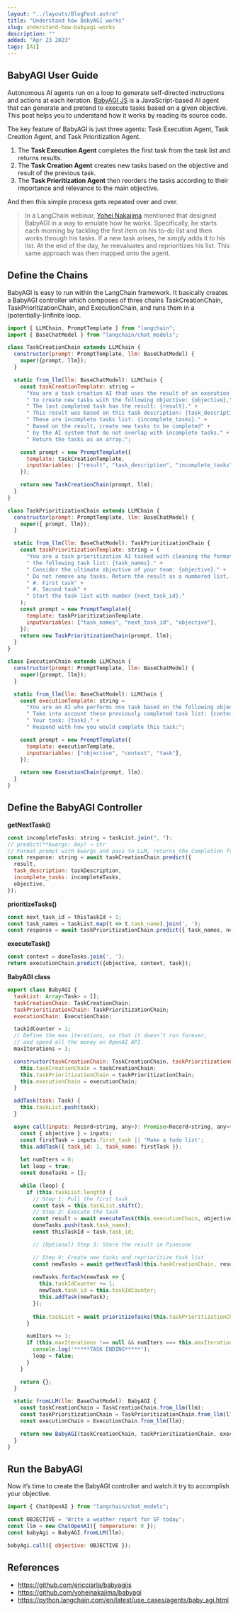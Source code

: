 ```yaml
---
layout: "../layouts/BlogPost.astro"
title: "Understand how BabyAGI works"
slug: understand-how-babyagi-works
description: ""
added: "Apr 23 2023"
tags: [AI]
---
```


## BabyAGI User Guide
Autonomous AI agents run on a loop to generate self-directed instructions and actions at each iteration. [BabyAGI JS](https://github.com/ericciarla/babyagijs) is a JavaScript-based AI agent that can generate and pretend to execute tasks based on a given objective. This post helps you to understand how it works by reading its source code.

The key feature of BabyAGI is just three agents: Task Execution Agent, Task Creation Agent, and Task Prioritization Agent.

1. The **Task Execution Agent** completes the first task from the task list and returns results.
2. The **Task Creation Agent** creates new tasks based on the objective and result of the previous task.
3. The **Task Prioritization Agent** then reorders the tasks according to their importance and relevance to the main objective.

And then this simple process gets repeated over and over.

> In a LangChain webinar, [Yohei Nakajima](https://yoheinakajima.com/task-driven-autonomous-agent-utilizing-gpt-4-pinecone-and-langchain-for-diverse-applications/) mentioned that designed BabyAGI in a way to emulate how he works. Specifically, he starts each morning by tackling the first item on his to-do list and then works through his tasks. If a new task arises, he simply adds it to his list. At the end of the day, he reevaluates and reprioritizes his list. This same approach was then mapped onto the agent.

## Define the Chains
BabyAGI is easy to run within the LangChain framework. It basically creates a BabyAGI controller which composes of three chains TaskCreationChain, TaskPrioritizationChain, and ExecutionChain, and runs them in a (potentially-)infinite loop.

```js
import { LLMChain, PromptTemplate } from "langchain";
import { BaseChatModel } from "langchain/chat_models";

class TaskCreationChain extends LLMChain {
  constructor(prompt: PromptTemplate, llm: BaseChatModel) {
    super({prompt, llm});
  }

  static from_llm(llm: BaseChatModel): LLMChain {
    const taskCreationTemplate: string =
      "You are a task creation AI that uses the result of an execution agent" +
      " to create new tasks with the following objective: {objective}," +
      " The last completed task has the result: {result}." +
      " This result was based on this task description: {task_description}." +
      " These are incomplete tasks list: {incomplete_tasks}." +
      " Based on the result, create new tasks to be completed" +
      " by the AI system that do not overlap with incomplete tasks." +
      " Return the tasks as an array.";

    const prompt = new PromptTemplate({
      template: taskCreationTemplate,
      inputVariables: ["result", "task_description", "incomplete_tasks", "objective"],
    });

    return new TaskCreationChain(prompt, llm);
  }
}
```

```js
class TaskPrioritizationChain extends LLMChain {
  constructor(prompt: PromptTemplate, llm: BaseChatModel) {
    super({ prompt, llm});
  }

  static from_llm(llm: BaseChatModel): TaskPrioritizationChain {
    const taskPrioritizationTemplate: string = (
      "You are a task prioritization AI tasked with cleaning the formatting of and reprioritizing" +
      " the following task list: {task_names}." +
      " Consider the ultimate objective of your team: {objective}." +
      " Do not remove any tasks. Return the result as a numbered list, like:" +
      " #. First task" +
      " #. Second task" +
      " Start the task list with number {next_task_id}."
    );
    const prompt = new PromptTemplate({
      template: taskPrioritizationTemplate,
      inputVariables: ["task_names", "next_task_id", "objective"],
    });
    return new TaskPrioritizationChain(prompt, llm);
  }
}
```

```js
class ExecutionChain extends LLMChain {
  constructor(prompt: PromptTemplate, llm: BaseChatModel) {
    super({prompt, llm});
  }

  static from_llm(llm: BaseChatModel): LLMChain {
    const executionTemplate: string =
      "You are an AI who performs one task based on the following objective: {objective}." +
      " Take into account these previously completed task list: {context}." +
      " Your task: {task}." +
      " Respond with how you would complete this task:";

    const prompt = new PromptTemplate({
      template: executionTemplate,
      inputVariables: ["objective", "context", "task"],
    });

    return new ExecutionChain(prompt, llm);
  }
}
```

## Define the BabyAGI Controller

**getNextTask()**
```js
const incompleteTasks: string = taskList.join(", ");
// predict(**kwargs: Any) → str
// Format prompt with kwargs and pass to LLM, returns the Completion from LLM.
const response: string = await taskCreationChain.predict({
  result,
  task_description: taskDescription,
  incomplete_tasks: incompleteTasks,
  objective,
});
```

**prioritizeTasks()**
```js
const next_task_id = thisTaskId + 1;
const task_names = taskList.map(t => t.task_name).join(', ');
const response = await taskPrioritizationChain.predict({ task_names, next_task_id, objective });
```

**executeTask()**
```js
const context = doneTasks.join(', ');
return executionChain.predict({objective, context, task});
```

**BabyAGI class**
```js
export class BabyAGI {
  taskList: Array<Task> = [];
  taskCreationChain: TaskCreationChain;
  taskPrioritizationChain: TaskPrioritizationChain;
  executionChain: ExecutionChain;

  taskIdCounter = 1;
  // Define the max iterations, so that it doesn’t run forever,
  // and spend all the money on OpenAI API.
  maxIterations = 3;

  constructor(taskCreationChain: TaskCreationChain, taskPrioritizationChain: TaskPrioritizationChain, executionChain: ExecutionChain, ) {
    this.taskCreationChain = taskCreationChain;
    this.taskPrioritizationChain = taskPrioritizationChain;
    this.executionChain = executionChain;
  }

  addTask(task: Task) {
    this.taskList.push(task);
  }

  async call(inputs: Record<string, any>): Promise<Record<string, any>> {
    const { objective } = inputs;
    const firstTask = inputs.first_task || 'Make a todo list';
    this.addTask({ task_id: 1, task_name: firstTask });
    
    let numIters = 0;
    let loop = true;
    const doneTasks = [];

    while (loop) {
      if (this.taskList.length) {
        // Step 1: Pull the first task
        const task = this.taskList.shift();
        // Step 2: Execute the task
        const result = await executeTask(this.executionChain, objective, task.task_name, doneTasks);
        doneTasks.push(task.task_name);
        const thisTaskId = task.task_id;

        // (Optional) Step 3: Store the result in Pinecone

        // Step 4: Create new tasks and reprioritize task list
        const newTasks = await getNextTask(this.taskCreationChain, result, task.task_name, this.taskList.map(t => t.task_name), objective);
        
        newTasks.forEach(newTask => {
          this.taskIdCounter += 1;
          newTask.task_id = this.taskIdCounter;
          this.addTask(newTask);
        });
      
        this.taskList = await prioritizeTasks(this.taskPrioritizationChain, thisTaskId, this.taskList, objective);
      }

      numIters += 1;
      if (this.maxIterations !== null && numIters === this.maxIterations) {
        console.log('*****TASK ENDING*****');  
        loop = false;
      }
    }

    return {};
  }

  static fromLLM(llm: BaseChatModel): BabyAGI {
    const taskCreationChain = TaskCreationChain.from_llm(llm);
    const taskPrioritizationChain = TaskPrioritizationChain.from_llm(llm);
    const executionChain = ExecutionChain.from_llm(llm);

    return new BabyAGI(taskCreationChain, taskPrioritizationChain, executionChain);
  }
}
```

## Run the BabyAGI
Now it’s time to create the BabyAGI controller and watch it try to accomplish your objective.

```js
import { ChatOpenAI } from "langchain/chat_models";

const OBJECTIVE = 'Write a weather report for SF today';
const llm = new ChatOpenAI({ temperature: 0 });
const babyAgi = BabyAGI.fromLLM(llm);

babyAgi.call({ objective: OBJECTIVE });
```

## References
- https://github.com/ericciarla/babyagijs
- https://github.com/yoheinakajima/babyagi
- https://python.langchain.com/en/latest/use_cases/agents/baby_agi.html
